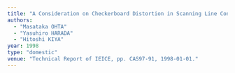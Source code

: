 ```yaml
---
title: "A Consideration on Checkerboard Distortion in Scanning Line Conversion of Moving Images"
authors:
  - "Masataka OHTA"
  - "Yasuhiro HARADA"
  - "Hitoshi KIYA"
year: 1998
type: "domestic"
venue: "Technical Report of IEICE, pp. CAS97-91, 1998-01-01."
---
```


